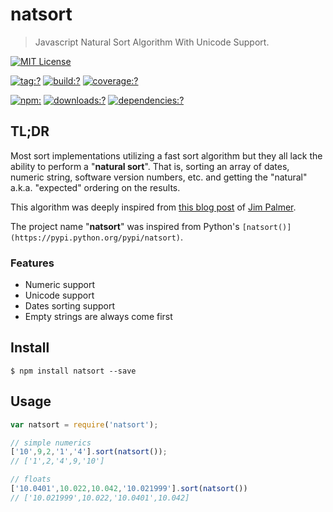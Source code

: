 # natsort

> Javascript Natural Sort Algorithm With Unicode Support.

[![MIT License](https://img.shields.io/badge/license-MIT_License-green.svg?style=flat-square)](https://github.com/bubkoo/natsort/blob/master/LICENSE)

[![tag:?](https://img.shields.io/github/tag/bubkoo/natsort.svg?style=flat-square)](https://github.com/bubkoo/natsort/releases)
[![build:?](https://img.shields.io/travis/bubkoo/natsort/master.svg?style=flat-square)](https://travis-ci.org/bubkoo/natsort)
[![coverage:?](https://img.shields.io/coveralls/bubkoo/natsort/master.svg?style=flat-square)](https://coveralls.io/github/bubkoo/natsort)

[![npm:](https://img.shields.io/npm/v/natsort.svg?style=flat-square)](https://www.npmjs.com/packages/natsort)
[![downloads:?](https://img.shields.io/npm/dm/natsort.svg?style=flat-square)](https://www.npmjs.com/packages/natsort)
[![dependencies:?](https://img.shields.io/david/bubkoo/natsort.svg?style=flat-square)](https://david-dm.org/bubkoo/natsort)

## TL;DR

Most sort implementations utilizing a fast sort algorithm but they all lack the ability to perform a "**natural sort**". That is, sorting an array of dates, numeric string, software version numbers, etc. and getting the "natural" a.k.a. "expected" ordering on the results. 

This algorithm was deeply inspired from [this blog post](http://www.overset.com/2008/09/01/javascript-natural-sort-algorithm/) of [Jim Palmer](http://www.linkedin.com/in/jimbob).

The project name "**natsort**" was inspired from Python's `[natsort()](https://pypi.python.org/pypi/natsort)`.

### Features

- Numeric support
- Unicode support
- Dates sorting support
- Empty strings are always come first


## Install

```
$ npm install natsort --save
```

## Usage

```js
var natsort = require('natsort');

// simple numerics
['10',9,2,'1','4'].sort(natsort());
// ['1',2,'4',9,'10']

// floats
['10.0401',10.022,10.042,'10.021999'].sort(natsort())
// ['10.021999',10.022,'10.0401',10.042]
```

